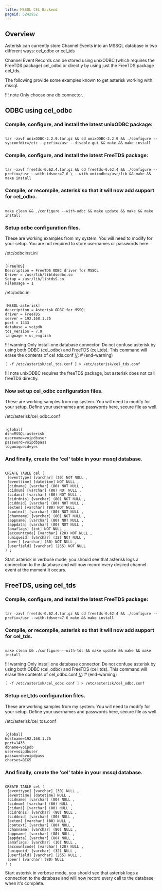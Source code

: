 ```yaml
---
title: MSSQL CEL Backend
pageid: 5242952
---
```


## Overview 

Asterisk can currently store Channel Events into an MSSQL database in two different ways: cel_odbc or cel_tds 


Channel Event Records can be stored using unixODBC (which requires the FreeTDS package) cel_odbc or directly by using just the FreeTDS package cel_tds.

The following provide some examples known to get asterisk working with mssql. 

!!! note 
    Only choose one db connector.

      
[//]: # (end-note)


## ODBC using cel_odbc


### Compile, configure, and install the latest unixODBC package:

```

tar -zxvf unixODBC-2.2.9.tar.gz && cd unixODBC-2.2.9 && ./configure --sysconfdir=/etc --prefix=/usr --disable-gui && make && make install 

```

### Compile, configure, and install the latest FreeTDS package:

```

tar -zxvf freetds-0.62.4.tar.gz && cd freetds-0.62.4 && ./configure --prefix=/usr --with-tdsver=7.0 \ --with-unixodbc=/usr/lib && make && make install 

```

### Compile, or recompile, asterisk so that it will now add support for cel_odbc.

```

make clean && ./configure --with-odbc && make update && make && make install 

```

### Setup odbc configuration files.


These are working examples from my system. You will need to modify for your setup. You are not required to store usernames or passwords here. 


/etc/odbcinst.ini

```

[FreeTDS]
Description = FreeTDS ODBC driver for MSSQL
Driver = /usr/lib/libtdsodbc.so
Setup = /usr/lib/libtdsS.so
FileUsage = 1

```

/etc/odbc.ini

```

[MSSQL-asterisk]
description = Asterisk ODBC for MSSQL
driver = FreeTDS
server = 192.168.1.25
port = 1433
database = voipdb
tds_version = 7.0
language = us_english 

```



!!! warning 
    Only install one database connector. Do not confuse asterisk by using both ODBC (cel_odbc) and FreeTDS (cel_tds). This command will erase the contents of cel_tds.conf 
[//]: # (end-warning)

```
[ -f /etc/asterisk/cel_tds.conf ] > /etc/asterisk/cel_tds.conf 
```

!!! note 
    unixODBC requires the freeTDS package, but asterisk does not call freeTDS directly. 

      
[//]: # (end-note)

### Now set up cel_odbc configuration files.

These are working samples from my system. You will need to modify for your setup. Define your usernames and passwords here, secure file as well. 


/etc/asterisk/cel_odbc.conf

```

[global]
dsn=MSSQL-asterisk
username=voipdbuser
password=voipdbpass
loguniqueid=yes 

```

### And finally, create the 'cel' table in your mssql database.

```

CREATE TABLE cel (
 [eventtype] [varchar] (30) NOT NULL , 
 [eventtime] [datetime] NOT NULL , 
 [cidname] [varchar] (80) NOT NULL , 
 [cidnum] [varchar] (80) NOT NULL , 
 [cidani] [varchar] (80) NOT NULL , 
 [cidrdnis] [varchar] (80) NOT NULL , 
 [ciddnid] [varchar] (80) NOT NULL , 
 [exten] [varchar] (80) NOT NULL ,
 [context] [varchar] (80) NOT NULL , 
 [channame] [varchar] (80) NOT NULL ,
 [appname] [varchar] (80) NOT NULL ,
 [appdata] [varchar] (80) NOT NULL ,
 [amaflags] [int] NOT NULL , 
 [accountcode] [varchar] (20) NOT NULL , 
 [uniqueid] [varchar] (32) NOT NULL , 
 [peer] [varchar] (80) NOT NULL ,
 [userfield] [varchar] (255) NOT NULL 
) ;

```

Start asterisk in verbose mode, you should see that asterisk logs a connection to the database and will now record every desired channel event at the moment it occurs.

## FreeTDS, using cel_tds


### Compile, configure, and install the latest FreeTDS package:

```

tar -zxvf freetds-0.62.4.tar.gz && cd freetds-0.62.4 && ./configure --prefix=/usr --with-tdsver=7.0 make && make install 

```

### Compile, or recompile, asterisk so that it will now add support for cel_tds.

```

make clean && ./configure --with-tds && make update && make && make install 

```



!!! warning 
    Only install one database connector. Do not confuse asterisk by using both ODBC (cel_odbc) and FreeTDS (cel_tds). This command will erase the contents of cel_odbc.conf 
[//]: # (end-warning)


```
[ -f /etc/asterisk/cel_odbc.conf ] > /etc/asterisk/cel_odbc.conf 
```

### Setup cel_tds configuration files.


These are working samples from my system. You will need to modify for your setup. Define your usernames and passwords here, secure file as well. 


/etc/asterisk/cel_tds.conf

```

[global]
hostname=192.168.1.25
port=1433 
dbname=voipdb 
user=voipdbuser 
password=voipdpass 
charset=BIG5

```

### And finally, create the 'cel' table in your mssql database.

```

CREATE TABLE cel ( 
 [eventtype] [varchar] (30) NULL ,
 [eventtime] [datetime] NULL , 
 [cidname] [varchar] (80) NULL , 
 [cidnum] [varchar] (80) NULL , 
 [cidani] [varchar] (80) NULL ,
 [cidrdnis] [varchar] (80) NULL , 
 [ciddnid] [varchar] (80) NULL ,
 [exten] [varchar] (80) NULL , 
 [context] [varchar] (80) NULL , 
 [channame] [varchar] (80) NULL ,
 [appname] [varchar] (80) NULL ,
 [appdata] [varchar] (80) NULL , 
 [amaflags] [varchar] (16) NULL , 
 [accountcode] [varchar] (20) NULL ,
 [uniqueid] [varchar] (32) NULL , 
 [userfield] [varchar] (255) NULL , 
 [peer] [varchar] (80) NULL 
) ;

```

Start asterisk in verbose mode, you should see that asterisk logs a connection to the database and will now record every call to the database when it's complete.

